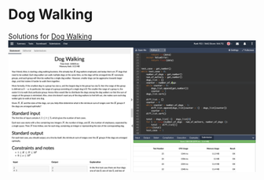 # Dog Walking
Solutions for [Dog Walking](https://csacademy.com/ieeextreme-practice/task/dog-walking/)
![](https://github.com/jochman/CompetitionProgramming/raw/master/IEEE/DogWalking/DogWalking.png)
